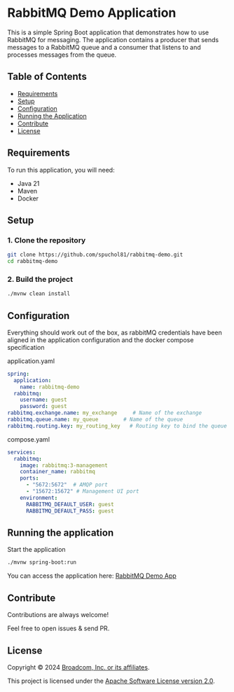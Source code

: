 # RabbitMQ Demo Application

This is a simple Spring Boot application that demonstrates how to use RabbitMQ for messaging. The application contains a producer that sends messages to a RabbitMQ queue and a consumer that listens to and processes messages from the queue.

## Table of Contents

- [Requirements](#requirements)
- [Setup](#setup)
- [Configuration](#configuration)
- [Running the Application](#running-the-application)
- [Contribute](#contribute)
- [License](#license)

## Requirements

To run this application, you will need:

- Java 21
- Maven
- Docker

## Setup

### 1. Clone the repository

```bash
git clone https://github.com/spuchol81/rabbitmq-demo.git
cd rabbitmq-demo
```

### 2. Build the project
```bash
./mvnw clean install
```

## Configuration
Everything should work out of the box, as rabbitMQ credentials have been aligned in the application configuration and the docker compose specification

application.yaml
```yaml
spring:
  application:
    name: rabbitmq-demo
  rabbitmq:
    username: guest
    password: guest
rabbitmq.exchange.name: my_exchange     # Name of the exchange
rabbitmq.queue.name: my_queue        # Name of the queue
rabbitmq.routing.key: my_routing_key   # Routing key to bind the queue to the exchange
```
compose.yaml
```yaml
services:
  rabbitmq:
    image: rabbitmq:3-management
    container_name: rabbitmq
    ports:
      - "5672:5672"  # AMQP port
      - "15672:15672" # Management UI port
    environment:
      RABBITMQ_DEFAULT_USER: guest
      RABBITMQ_DEFAULT_PASS: guest
```
## Running the application
Start the application
```bash
./mvnw spring-boot:run
```
You can access the application here: [RabbitMQ Demo App](http://localhost:8080)

## Contribute

Contributions are always welcome!

Feel free to open issues & send PR.

## License

Copyright &copy; 2024 [Broadcom, Inc. or its affiliates](https://vmware.com).

This project is licensed under the [Apache Software License version 2.0](https://www.apache.org/licenses/LICENSE-2.0).